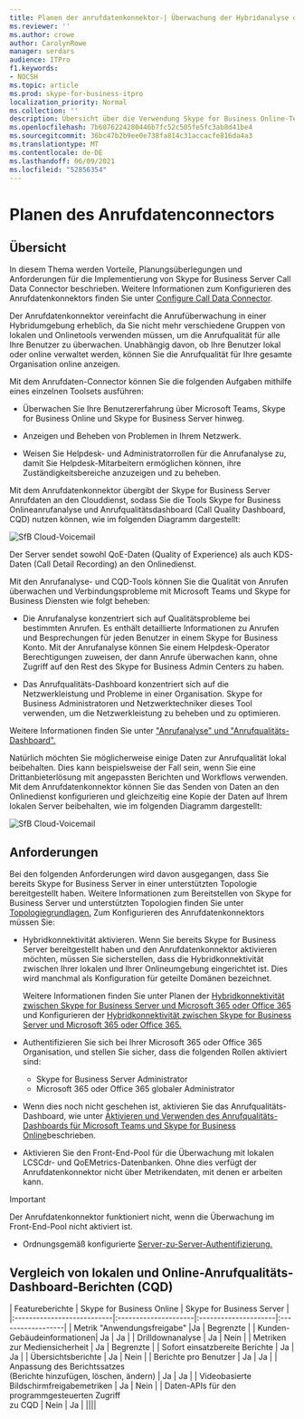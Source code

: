 ```yaml
---
title: Planen der anrufdatenkonnektor-| Überwachung der Hybridanalyse des Anrufqualitätsdashboards
ms.reviewer: ''
ms.author: crowe
author: CarolynRowe
manager: serdars
audience: ITPro
f1.keywords:
- NOCSH
ms.topic: article
ms.prod: skype-for-business-itpro
localization_priority: Normal
ms.collection: ''
description: Übersicht über die Verwendung Skype for Business Online-Telemetrietools zur Überwachung einer lokalen Implementierung in einem Hybridszenario.
ms.openlocfilehash: 7b6076224280446b7fc52c505fe5fc3ab8d41be4
ms.sourcegitcommit: 36bc47b2b9ee0e738fa814c31accacfe816da4a3
ms.translationtype: MT
ms.contentlocale: de-DE
ms.lasthandoff: 06/09/2021
ms.locfileid: "52856354"
---
```

# <a name="plan-call-data-connector"></a>Planen des Anrufdatenconnectors

## <a name="overview"></a>Übersicht

In diesem Thema werden Vorteile, Planungsüberlegungen und Anforderungen für die Implementierung von Skype for Business Server Call Data Connector beschrieben. Weitere Informationen zum Konfigurieren des Anrufdatenkonnektors finden Sie unter [Configure Call Data Connector](configure-call-data-connector.md).


Der Anrufdatenkonnektor vereinfacht die Anrufüberwachung in einer Hybridumgebung erheblich, da Sie nicht mehr verschiedene Gruppen von lokalen und Onlinetools verwenden müssen, um die Anrufqualität für alle Ihre Benutzer zu überwachen. Unabhängig davon, ob Ihre Benutzer lokal oder online verwaltet werden, können Sie die Anrufqualität für Ihre gesamte Organisation online anzeigen.

Mit dem Anrufdaten-Connector können Sie die folgenden Aufgaben mithilfe eines einzelnen Toolsets ausführen:

- Überwachen Sie Ihre Benutzererfahrung über Microsoft Teams, Skype for Business Online und Skype for Business Server hinweg.

- Anzeigen und Beheben von Problemen in Ihrem Netzwerk.

- Weisen Sie Helpdesk- und Administratorrollen für die Anrufanalyse zu, damit Sie Helpdesk-Mitarbeitern ermöglichen können, ihre Zuständigkeitsbereiche anzuzeigen und zu beheben.

Mit dem Anrufdatenkonnektor übergibt der Skype for Business Server Anrufdaten an den Clouddienst, sodass Sie die Tools Skype for Business Onlineanrufanalyse und Anrufqualitätsdashboard (Call Quality Dashboard, CQD) nutzen können, wie im folgenden Diagramm dargestellt:

![SfB Cloud-Voicemail](../../sfbserver2019/media/call-data-connector-plan-1.png)

Der Server sendet sowohl QoE-Daten (Quality of Experience) als auch KDS-Daten (Call Detail Recording) an den Onlinedienst.

Mit den Anrufanalyse- und CQD-Tools können Sie die Qualität von Anrufen überwachen und Verbindungsprobleme mit Microsoft Teams und Skype for Business Diensten wie folgt beheben:

- Die Anrufanalyse konzentriert sich auf Qualitätsprobleme bei bestimmten Anrufen. Es enthält detaillierte Informationen zu Anrufen und Besprechungen für jeden Benutzer in einem Skype for Business Konto.  Mit der Anrufanalyse können Sie einem Helpdesk-Operator Berechtigungen zuweisen, der dann Anrufe überwachen kann, ohne Zugriff auf den Rest des Skype for Business Admin Centers zu haben.

- Das Anrufqualitäts-Dashboard konzentriert sich auf die Netzwerkleistung und Probleme in einer Organisation. Skype for Business Administratoren und Netzwerktechniker dieses Tool verwenden, um die Netzwerkleistung zu beheben und zu optimieren.

Weitere Informationen finden Sie unter ["Anrufanalyse" und "Anrufqualitäts-Dashboard".](/SkypeForBusiness/using-call-quality-in-your-organization/difference-between-call-analytics-and-call-quality-dashboard)

Natürlich möchten Sie möglicherweise einige Daten zur Anrufqualität lokal beibehalten. Dies kann beispielsweise der Fall sein, wenn Sie eine Drittanbieterlösung mit angepassten Berichten und Workflows verwenden.  Mit dem Anrufdatenkonnektor können Sie das Senden von Daten an den Onlinedienst konfigurieren und gleichzeitig eine Kopie der Daten auf Ihrem lokalen Server beibehalten, wie im folgenden Diagramm dargestellt:

![SfB Cloud-Voicemail](../../sfbserver2019/media/call-data-connector-plan-2.png)

## <a name="requirements"></a>Anforderungen

Bei den folgenden Anforderungen wird davon ausgegangen, dass Sie bereits Skype for Business Server in einer unterstützten Topologie bereitgestellt haben.  Weitere Informationen zum Bereitstellen von Skype for Business Server und unterstützten Topologien finden Sie unter [Topologiegrundlagen.](../../SfbServer/plan-your-deployment/topology-basics/topology-basics.md) Zum Konfigurieren des Anrufdatenkonnektors müssen Sie:

- Hybridkonnektivität aktivieren. Wenn Sie bereits Skype for Business Server bereitgestellt haben und den Anrufdatenkonnektor aktivieren möchten, müssen Sie sicherstellen, dass die Hybridkonnektivität zwischen Ihrer lokalen und Ihrer Onlineumgebung eingerichtet ist. Dies wird manchmal als Konfiguration für geteilte Domänen bezeichnet.

   Weitere Informationen finden Sie unter Planen der [Hybridkonnektivität zwischen Skype for Business Server und Microsoft 365 oder Office 365](plan-hybrid-connectivity.md) und Konfigurieren der [Hybridkonnektivität zwischen Skype for Business Server und Microsoft 365 oder Office 365.](configure-hybrid-connectivity.md)

- Authentifizieren Sie sich bei Ihrer Microsoft 365 oder Office 365 Organisation, und stellen Sie sicher, dass die folgenden Rollen aktiviert sind:

  - Skype for Business Server Administrator
  - Microsoft 365 oder Office 365 globaler Administrator

- Wenn dies noch nicht geschehen ist, aktivieren Sie das Anrufqualitäts-Dashboard, wie unter [Aktivieren und Verwenden des Anrufqualitäts-Dashboards für Microsoft Teams und Skype for Business Online](/microsoftteams/turning-on-and-using-call-quality-dashboard)beschrieben.

- Aktivieren Sie den Front-End-Pool für die Überwachung mit lokalen LCSCdr- und QoEMetrics-Datenbanken. Ohne dies verfügt der Anrufdatenkonnektor nicht über Metrikendaten, mit denen er arbeiten kann.

> [!IMPORTANT]
> Der Anrufdatenkonnektor funktioniert nicht, wenn die Überwachung im Front-End-Pool nicht aktiviert ist.

- Ordnungsgemäß konfigurierte [Server-zu-Server-Authentifizierung.](../../SfbServer/manage/authentication/server-to-server-and-partner-applications.md) 

## <a name="comparison-of-on-premises-and-online-call-quality-dashboard-cqd-reports"></a>Vergleich von lokalen und Online-Anrufqualitäts-Dashboard-Berichten (CQD)

| Featureberichte | Skype for Business Online | Skype for Business Server   |
|:---------------------------|:---------------------|:---------------------|:------------------|
| Metrik "Anwendungsfreigabe" |Ja | Begrenzte |
| Kunden-Gebäudeinformationen| Ja | Ja |
| Drilldownanalyse | Ja | Nein |
| Metriken zur Mediensicherheit | Ja | Begrenzte |
| Sofort einsatzbereite Berichte | Ja | Ja |
| Übersichtsberichte | Ja | Nein |
| Berichte pro Benutzer | Ja | Ja |
| Anpassung des Berichtssatzes <br> (Berichte hinzufügen, löschen, ändern) | Ja | Ja |
| Videobasierte Bildschirmfreigabemetriken | Ja | Nein |
| Daten-APIs für den programmgesteuerten Zugriff <br> zu CQD | Nein | Ja |
||||